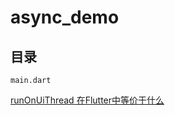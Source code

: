 # async_demo

## 目录

`main.dart`

[runOnUiThread 在Flutter中等价于什么](https://flutterchina.club/flutter-for-android/#runonuithread-%E5%9C%A8flutter%E4%B8%AD%E7%AD%89%E4%BB%B7%E4%BA%8E%E4%BB%80%E4%B9%88)
